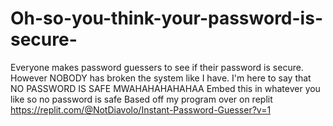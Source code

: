 # Oh-so-you-think-your-password-is-secure-
Everyone makes password guessers to see if their password is secure. 
However NOBODY has broken the system like I have. 
I'm here to say that NO PASSWORD IS SAFE MWAHAHAHAHAHAA
Embed this in whatever you like so no password is safe
Based off my program over on replit https://replit.com/@NotDiavolo/Instant-Password-Guesser?v=1

